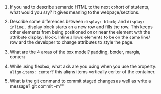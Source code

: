 1. If you had to describe semantic HTML to the next cohort of students, what would you say? It gives meaning to the webpage/sections. 

2. Describe some differences between ```display: block;``` and ```display: inline;```. display block starts on a new row and fills the row. This keeps other elements from being positioned on or near the element with the attribute display: block. Inline allows elements to be on the same line/ row and the developer to change attributes to style the page.  

3. What are the 4 areas of the box model? padding, border, margin, content

4. While using flexbox, what axis are you using when you use the property: ```align-items: center```?  this aligns items vertically center of the container. 

5. What is the git command to commit staged changes as well as write a message? git commit -m""